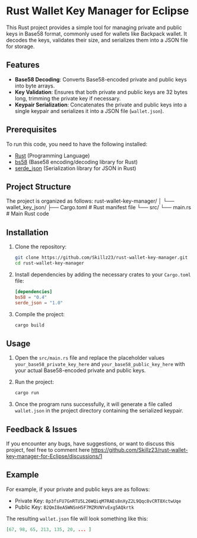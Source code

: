 # Rust Wallet Key Manager for Eclipse 

This Rust project provides a simple tool for managing private and public keys in Base58 format, commonly used for wallets like Backpack wallet. It decodes the keys, validates their size, and serializes them into a JSON file for storage.

## Features

- **Base58 Decoding**: Converts Base58-encoded private and public keys into byte arrays.
- **Key Validation**: Ensures that both private and public keys are 32 bytes long, trimming the private key if necessary.
- **Keypair Serialization**: Concatenates the private and public keys into a single keypair and serializes it into a JSON file (`wallet.json`).
  
## Prerequisites

To run this code, you need to have the following installed:

- [Rust](https://www.rust-lang.org/) (Programming Language)
- [bs58](https://docs.rs/bs58/) (Base58 encoding/decoding library for Rust)
- [serde_json](https://docs.rs/serde_json/) (Serialization library for JSON in Rust)
  
## Project Structure

The project is organized as follows:
rust-wallet-key-manager/ │ └── wallet_key_json/ ├── Cargo.toml # Rust manifest file └── src/ └── main.rs # Main Rust code


## Installation

1. Clone the repository:

    ```bash
    git clone https://github.com/Skillz23/rust-wallet-key-manager.git
    cd rust-wallet-key-manager
    ```
    
2. Install dependencies by adding the necessary crates to your `Cargo.toml` file:

    ```toml
    [dependencies]
    bs58 = "0.4"
    serde_json = "1.0"
    ```

3. Compile the project:

    ```bash
    cargo build
    ```

## Usage

1. Open the `src/main.rs` file and replace the placeholder values `your_base58_private_key_here` and `your_base58_public_key_here` with your actual Base58-encoded private and public keys.

2. Run the project:

    ```bash
    cargo run
    ```

3. Once the program runs successfully, it will generate a file called `wallet.json` in the project directory containing the serialized keypair.

## Feedback & Issues

If you encounter any bugs, have suggestions, or want to discuss this project, feel free to comment here https://github.com/Skillz23/rust-wallet-key-manager-for-Eclipse/discussions/1

## Example

For example, if your private and public keys are as follows:

- Private Key: `8p3fsFU7GnRTU5L26WQiqM7RAEs8nXyZ2L9Qqc8vCRT8XctwUqe`
- Public Key: `B2QmI8eA5WNSnH5F7MZRVNYvExg5AQkrtk`

The resulting `wallet.json` file will look something like this:

```json
[67, 98, 65, 213, 135, 20, ... ]

